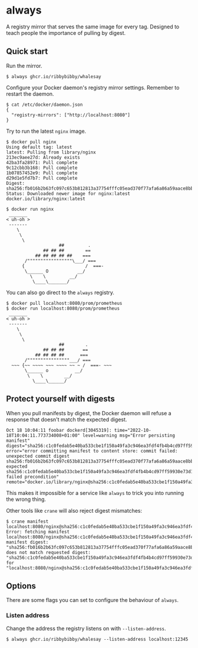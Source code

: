 # always

A registry mirror that serves the same image for every tag. Designed to
teach people the importance of pulling by digest.

## Quick start

Run the mirror.

```
$ always ghcr.io/ribbybibby/whalesay
```

Configure your Docker daemon's registry mirror settings. Remember to restart
the daemon.

```
$ cat /etc/docker/daemon.json
{
  "registry-mirrors": ["http://localhost:8080"]
}
```

Try to run the latest `nginx` image.

```
$ docker pull nginx
Using default tag: latest
latest: Pulling from library/nginx
213ec9aee27d: Already exists
42ba3fa28971: Pull complete
9c12cbb3b168: Pull complete
1b07857452e9: Pull complete
d29d1e5fd7b7: Pull complete
Digest: sha256:fb016b2b63fc097c653b812813a37754fffc05ead370f77afa6a86a59aace8bb
Status: Downloaded newer image for nginx:latest
docker.io/library/nginx:latest

$ docker run nginx
 _______
< uh-oh >
 -------
    \
     \
      \
                    ##         .
              ## ## ##        ==
           ## ## ## ## ##    ===
       /"""""""""""""""""\___/ ===
      {                       /  ===-
       \______ O           __/
         \    \         __/
          \____\_______/
```

You can also go direct to the `always` registry.

```
$ docker pull localhost:8080/prom/prometheus
$ docker run localhost:8080/prom/prometheus
 _______
< uh-oh >
 -------
    \
     \
      \
                    ##        .
              ## ## ##       ==
           ## ## ## ##      ===
       /""""""""""""""""___/ ===
  ~~~ {~~ ~~~~ ~~~ ~~~~ ~~ ~ /  ===- ~~~
       \______ o          __/
        \    \        __/
          \____\______/
```

## Protect yourself with digests

When you pull manifests by digest, the Docker daemon will refuse a response that
doesn't match the expected digest.

```
Oct 18 10:04:11 foobar dockerd[3045319]: time="2022-10-18T10:04:11.773734008+01:00" level=warning msg="Error persisting manifest" digest="sha256:c1c0fedab5e40ba533cbe1f150a49fa3c946ea3fdf4fb4b4cd97ff59930e73d1" error="error committing manifest to content store: commit failed: unexpected commit digest sha256:fb016b2b63fc097c653b812813a37754fffc05ead370f77afa6a86a59aace8bb, expected sha256:c1c0fedab5e40ba533cbe1f150a49fa3c946ea3fdf4fb4b4cd97ff59930e73d1: failed precondition" remote="docker.io/library/nginx@sha256:c1c0fedab5e40ba533cbe1f150a49fa3c946ea3fdf4fb4b4cd97ff59930e73d1"
```

This makes it impossible for a service like `always` to trick you into running
the wrong thing.

Other tools like `crane` will also reject digest mismatches:

```
$ crane manifest localhost:8080/nginx@sha256:c1c0fedab5e40ba533cbe1f150a49fa3c946ea3fdf4fb4b4cd97ff59930e73d1
Error: fetching manifest localhost:8080/nginx@sha256:c1c0fedab5e40ba533cbe1f150a49fa3c946ea3fdf4fb4b4cd97ff59930e73d1: manifest digest: "sha256:fb016b2b63fc097c653b812813a37754fffc05ead370f77afa6a86a59aace8bb" does not match requested digest: "sha256:c1c0fedab5e40ba533cbe1f150a49fa3c946ea3fdf4fb4b4cd97ff59930e73d1" for "localhost:8080/nginx@sha256:c1c0fedab5e40ba533cbe1f150a49fa3c946ea3fdf4fb4b4cd97ff59930e73d1"
```

## Options

There are some flags you can set to configure the behaviour of `always`.

### Listen address

Change the address the registry listens on with `--listen-address`.

```
$ always ghcr.io/ribbybibby/whalesay --listen-address localhost:12345
```
